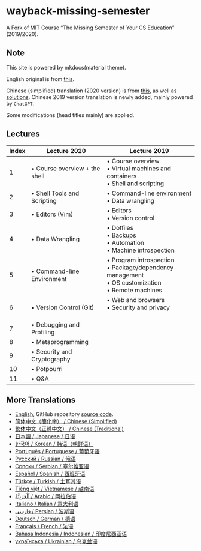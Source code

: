 # wayback-missing-semester

A Fork of MIT Course “The Missing Semester of Your CS Education” (2019/2020).

## Note

This site is powered by mkdocs(material theme).

English original is from [this](https://github.com/missing-semester/missing-semester).

Chinese (simplified) translation (2020 version) is from [this](https://github.com/missing-semester-cn/missing-semester-cn.github.io), as well as [solutions](https://github.com/missing-semester-cn/missing-notes-and-solutions). Chinese 2019 version translation is newly added, mainly powered by `ChatGPT`.

Some modifications (head titles mainly) are applied.

## Lectures

| Index | Lecture 2020                  | Lecture 2019                                                                                                                      |
| ----- | ----------------------------- | --------------------------------------------------------------------------------------------------------------------------------- |
| 1     | &bull; Course overview + the shell | &bull; Course overview <br>&bull; Virtual machines and containers <br>&bull; Shell and scripting <br>                             |
| 2     | &bull; Shell Tools and Scripting   | &bull; Command-line environment <br>&bull; Data wrangling <br>                                                                    |
| 3     | &bull; Editors (Vim)               | &bull; Editors <br>&bull; Version control <br>                                                                                    |
| 4     | &bull; Data Wrangling              | &bull; Dotfiles <br>&bull; Backups <br>&bull; Automation <br>&bull; Machine introspection <br>                                    |
| 5     | &bull; Command-line Environment    | &bull; Program introspection <br>&bull; Package/dependency management <br>&bull; OS customization <br>&bull; Remote machines <br> |
| 6     | &bull; Version Control (Git)       | &bull; Web and browsers <br>&bull; Security and privacy <br> <br>                                                                 |
| 7     | &bull; Debugging and Profiling     | |
| 8     | &bull; Metaprogramming             | |
| 9     | &bull; Security and Cryptography   | |
| 10    | &bull; Potpourri                   | |
| 11    | &bull; Q&A                         | |

## More Translations

- [English](https://missing.csail.mit.edu/), GitHub repository [source code](https://github.com/missing-semester/missing-semester).
- [简体中文（簡化字） / Chinese (Simplified)](https://missing-semester-cn.github.io/)
- [繁体中文（正體中文） / Chinese (Traditional)](https://missing-semester-zh-hant.github.io/)
- [日本語 / Japanese / 日语](https://missing-semester-jp.github.io/)
- [한국어 / Korean / 韩语（朝鲜语）](https://missing-semester-kr.github.io/)
- [Português / Portuguese / 葡萄牙语](https://missing-semester-pt.github.io/)
- [Русский / Russian / 俄语](https://missing-semester-rus.github.io/)
- [Српски / Serbian / 塞尔维亚语](https://netboxify.com/missing-semester/)
- [Español / Spanish / 西班牙语](https://missing-semester-esp.github.io/)
- [Türkçe / Turkish / 土耳其语](https://missing-semester-tr.github.io/)
- [Tiếng việt / Vietnamese / 越南语](https://missing-semester-vn.github.io/)
- [اَلْعَرَبِيَّةُ / Arabic / 阿拉伯语](https://missing-semester-ar.github.io)
- [Italiano / Italian / 意大利语](https://missing-semester-it.github.io)
- [فارسی / Persian / 波斯语](https://missing-semester-fa.github.io)
- [Deutsch / German / 德语](https://missing-semester-de.github.io/)
- [Français / French / 法语](https://missing-semester-fr.github.io)
- [Bahasa Indonesia / Indonesian / 印度尼西亚语](https://missing-semester-id.github.io)
- [українська / Ukrainian / 乌克兰语](https://ua-missing-semester.github.io)

